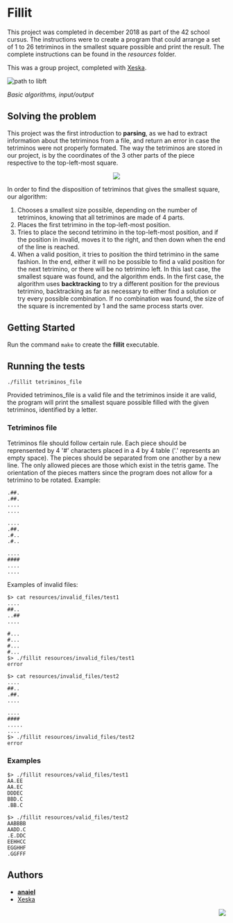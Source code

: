 # Fillit

This project was completed in december 2018 as part of the 42 school cursus. The instructions were to create a program that could arrange a set of 1 to 26 tetriminos in the smallest square possible and print the result. The complete instructions can be found in the *resources* folder.

This was a group project, completed with [Xeska](https://github.com/Xeska).

![path to libft](https://i.imgur.com/DerL6nT.png "Cursus start > 42 Commandements > Piscine Reloaded > Libft > Get_Next_Line > Fillit")

*Basic algorithms, input/output*

## Solving the problem

This project was the first introduction to **parsing**, as we had to extract information about the tetriminos from a file, and return an error in case the tetriminos were not properly formated.
The way the tetriminos are stored in our project, is by the coordinates of the 3 other parts of the piece respective to the top-left-most square.

<p align="center"><img src="https://i.imgur.com/J4AvErv.png" /></p>

In order to find the disposition of tetriminos that gives the smallest square, our algorithm:
1. Chooses a smallest size possible, depending on the number of tetriminos, knowing that all tetriminos are made of 4 parts.
2. Places the first tetrimino in the top-left-most position.
3. Tries to place the second tetrimino in the top-left-most position, and if the position in invalid, moves it to the right, and then down when the end of the line is reached.
4. When a valid position, it tries to position the third tetrimino in the same fashion.
In the end, either it will no be possible to find a valid position for the next tetrimino, or there will be no tetrimino left. In this last case, the smallest square was found, and the algorithm ends.
In the first case, the algorithm uses **backtracking** to try a different position for the previous tetrimino, backtracking as far as necessary to either find a solution or try every possible combination. If no combination was found, the size of the square is incremented by 1 and the same process starts over.

## Getting Started

Run the command `make` to create the **fillit** executable.

## Running the tests

```
./fillit tetriminos_file
```
Provided tetriminos_file is a valid file and the tetriminos inside it are valid, the program will print the smallest square possible filled with the given tetriminos, identified by a letter.

### Tetriminos file

Tetriminos file should follow certain rule. Each piece should be reprensented by 4 '#' characters placed in a 4 by 4 table ('.' represents an empty space). The pieces should be separated from one another by a new line. The only allowed pieces are those which exist in the tetris game. The orientation of the pieces matters since the program does not allow for a tetrimino to be rotated.
Example:
```
.##.
.##.
....
....

....
.##.
.#..
.#..

....
####
....
....
```

Examples of invalid files:
```
$> cat resources/invalid_files/test1
....
##..
..##
....

#...
#...
#...
#...
$> ./fillit resources/invalid_files/test1
error
```

```
$> cat resources/invalid_files/test2
....
##..
.##.
....

....
####
.....
....
$> ./fillit resources/invalid_files/test2
error
```

### Examples

```
$> ./fillit resources/valid_files/test1
AA.EE
AA.EC
DDDEC
BBD.C
.BB.C
```

```
$> ./fillit resources/valid_files/test2
AABBBB
AADD.C
.E.DDC
EEHHCC
EGGHHF
.GGFFF
```

## Authors

* **[anaiel](https://github.com/anaiel)**
* [Xeska](https://github.com/Xeska)

<img align="right" src="https://i.imgur.com/hReuUFV.png" />
